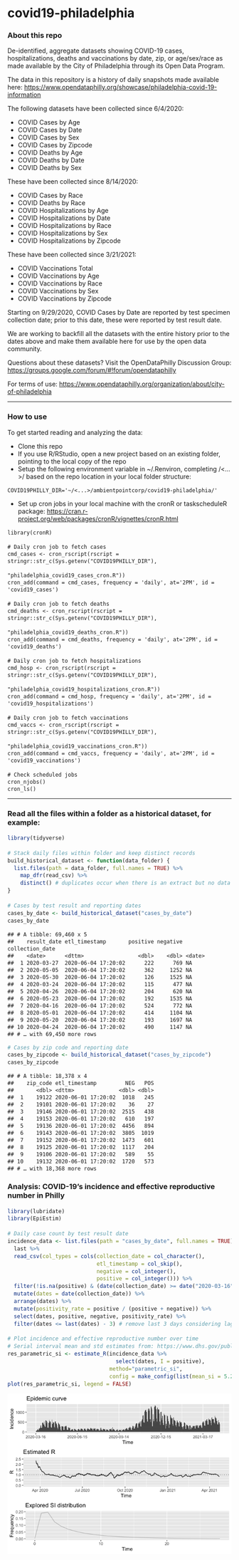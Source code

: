 covid19-philadelphia
================

### About this repo

De-identified, aggregate datasets showing COVID-19 cases,
hospitalizations, deaths and vaccinations by date, zip, or age/sex/race
as made available by the City of Philadelphia through its Open Data
Program.

The data in this repository is a history of daily snapshots made
available here:
<https://www.opendataphilly.org/showcase/philadelphia-covid-19-information>

The following datasets have been collected since 6/4/2020:

  - COVID Cases by Age
  - COVID Cases by Date
  - COVID Cases by Sex
  - COVID Cases by Zipcode
  - COVID Deaths by Age
  - COVID Deaths by Date
  - COVID Deaths by Sex

These have been collected since 8/14/2020:

  - COVID Cases by Race
  - COVID Deaths by Race
  - COVID Hospitalizations by Age
  - COVID Hospitalizations by Date
  - COVID Hospitalizations by Race
  - COVID Hospitalizations by Sex
  - COVID Hospitalizations by Zipcode

These have been collected since 3/21/2021:

  - COVID Vaccinations Total
  - COVID Vaccinations by Age
  - COVID Vaccinations by Race
  - COVID Vaccinations by Sex
  - COVID Vaccinations by Zipcode

Starting on 9/29/2020, COVID Cases by Date are reported by test specimen
collection date; prior to this date, these were reported by test result
date.

We are working to backfill all the datasets with the entire history
prior to the dates above and make them available here for use by the
open data community.

Questions about these datasets? Visit the OpenDataPhilly Discussion
Group: <https://groups.google.com/forum/#!forum/opendataphilly>

For terms of use:
<https://www.opendataphilly.org/organization/about/city-of-philadelphia>

-----

### How to use

To get started reading and analyzing the data:

  - Clone this repo
  - If you use R/RStudio, open a new project based on an existing
    folder, pointing to the local copy of the repo
  - Setup the following environment variable in \~/.Renviron, completing
    /\<…\>/ based on the repo location in your local folder structure:

<!-- end list -->

    COVID19PHILLY_DIR='~/<...>/ambientpointcorp/covid19-philadelphia/'

  - Set up cron jobs in your local machine with the cronR or
    taskscheduleR package:
    <https://cran.r-project.org/web/packages/cronR/vignettes/cronR.html>

<!-- end list -->

    library(cronR)
    
    # Daily cron job to fetch cases
    cmd_cases <- cron_rscript(rscript = stringr::str_c(Sys.getenv("COVID19PHILLY_DIR"),
                                                 "philadelphia_covid19_cases_cron.R"))
    cron_add(command = cmd_cases, frequency = 'daily', at='2PM', id = 'covid19_cases')
    
    # Daily cron job to fetch deaths
    cmd_deaths <- cron_rscript(rscript = stringr::str_c(Sys.getenv("COVID19PHILLY_DIR"),
                                                       "philadelphia_covid19_deaths_cron.R"))
    cron_add(command = cmd_deaths, frequency = 'daily', at='2PM', id = 'covid19_deaths')
    
    # Daily cron job to fetch hospitalizations
    cmd_hosp <- cron_rscript(rscript = stringr::str_c(Sys.getenv("COVID19PHILLY_DIR"),
                                                       "philadelphia_covid19_hospitalizations_cron.R"))
    cron_add(command = cmd_hosp, frequency = 'daily', at='2PM', id = 'covid19_hospitalizations')
    
    # Daily cron job to fetch vaccinations
    cmd_vaccs <- cron_rscript(rscript = stringr::str_c(Sys.getenv("COVID19PHILLY_DIR"),
                                                       "philadelphia_covid19_vaccinations_cron.R"))
    cron_add(command = cmd_vaccs, frequency = 'daily', at='2PM', id = 'covid19_vaccinations')
    
    # Check scheduled jobs
    cron_njobs()
    cron_ls()

-----

### Read all the files within a folder as a historical dataset, for example:

``` r
library(tidyverse)

# Stack daily files within folder and keep distinct records
build_historical_dataset <- function(data_folder) {
  list.files(path = data_folder, full.names = TRUE) %>%
    map_dfr(read_csv) %>%
    distinct() # duplicates occur when there is an extract but no data update
}

# Cases by test result and reporting dates
cases_by_date <- build_historical_dataset("cases_by_date")
cases_by_date
```

    ## # A tibble: 69,460 x 5
    ##    result_date etl_timestamp       positive negative collection_date
    ##    <date>      <dttm>                 <dbl>    <dbl> <date>         
    ##  1 2020-03-27  2020-06-04 17:20:02      222      769 NA             
    ##  2 2020-05-05  2020-06-04 17:20:02      362     1252 NA             
    ##  3 2020-05-30  2020-06-04 17:20:02      126     1525 NA             
    ##  4 2020-03-24  2020-06-04 17:20:02      115      477 NA             
    ##  5 2020-04-26  2020-06-04 17:20:02      204      620 NA             
    ##  6 2020-05-23  2020-06-04 17:20:02      192     1535 NA             
    ##  7 2020-04-16  2020-06-04 17:20:02      524      772 NA             
    ##  8 2020-05-01  2020-06-04 17:20:02      414     1104 NA             
    ##  9 2020-05-20  2020-06-04 17:20:02      193     1697 NA             
    ## 10 2020-04-24  2020-06-04 17:20:02      490     1147 NA             
    ## # … with 69,450 more rows

``` r
# Cases by zip code and reporting date
cases_by_zipcode <- build_historical_dataset("cases_by_zipcode")
cases_by_zipcode
```

    ## # A tibble: 18,378 x 4
    ##    zip_code etl_timestamp         NEG   POS
    ##       <dbl> <dttm>              <dbl> <dbl>
    ##  1    19122 2020-06-01 17:20:02  1018   245
    ##  2    19101 2020-06-01 17:20:02    36    27
    ##  3    19146 2020-06-01 17:20:02  2515   438
    ##  4    19153 2020-06-01 17:20:02   610   197
    ##  5    19136 2020-06-01 17:20:02  4456   894
    ##  6    19143 2020-06-01 17:20:02  3805  1019
    ##  7    19152 2020-06-01 17:20:02  1473   601
    ##  8    19125 2020-06-01 17:20:02  1117   204
    ##  9    19106 2020-06-01 17:20:02   589    55
    ## 10    19132 2020-06-01 17:20:02  1720   573
    ## # … with 18,368 more rows

### Analysis: COVID-19’s incidence and effective reproductive number in Philly

``` r
library(lubridate)
library(EpiEstim)

# Daily case count by test result date
incidence_data <- list.files(path = "cases_by_date", full.names = TRUE) %>% 
  last %>% 
  read_csv(col_types = cols(collection_date = col_character(),
                            etl_timestamp = col_skip(),
                            negative = col_integer(),
                            positive = col_integer())) %>% 
  filter(!is.na(positive) & (date(collection_date) >= date("2020-03-16"))) %>%
  mutate(dates = date(collection_date)) %>%
  arrange(dates) %>%
  mutate(positivity_rate = positive / (positive + negative)) %>%
  select(dates, positive, negative, positivity_rate) %>%
  filter(dates <= last(dates) - 3) # remove last 3 days considering lag in test results

# Plot incidence and effective reproductive number over time
# Serial interval mean and std estimates from: https://www.dhs.gov/publication/st-master-question-list-covid-19
res_parametric_si <- estimate_R(incidence_data %>% 
                                  select(dates, I = positive),
                                method="parametric_si",
                                config = make_config(list(mean_si = 5.29, std_si = 5.32)))
plot(res_parametric_si, legend = FALSE)
```

![](README_files/figure-gfm/unnamed-chunk-2-1.png)<!-- -->

